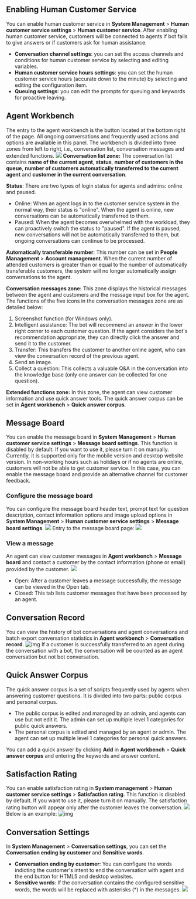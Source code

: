 ﻿## Enabling Human Customer Service
You can enable human customer service in **System Management** > **Human customer service settings** > **Human customer service**.
After enabling human customer service, customers will be connected to agents if bot fails to give answers or if customers ask for human assistance.
- **Conversation channel settings**: you can set the access channels and conditions for human customer service by selecting and editing variables.
- **Human customer service hours settings**: you can set the human customer service hours (accurate down to the minute) by selecting and editing the configuration item.
- **Queuing settings**: you can edit the prompts for queuing and keywords for proactive leaving.

## Agent Workbench

The entry to the agent workbench is the button located at the bottom right of the page. All ongoing conversations and frequently used actions and options are available in this panel.
The workbench is divided into three zones from left to right, i.e., conversation list, conversation messages and extended functions.
![](https://main.qcloudimg.com/raw/13376ca50a9d01dea12ded2c0e2f4738.jpg)
**Conversation list zone:**
The conversation list contains **name of the current agent**, **status**, **number of customers in the queue**, **number of customers automatically transferred to the current agent** and **customer in the current conversation**.

**Status**: There are two types of login status for agents and admins: online and paused.
- Online: When an agent logs in to the customer service system in the normal way, their status is "online". When the agent is online, new conversations can be automatically transferred to them.
- Paused: When the agent becomes overwhelmed with the workload, they can proactively switch the status to "paused". If the agent is paused, new conversations will not be automatically transferred to them, but ongoing conversations can continue to be processed.

**Automatically transferable number**: This number can be set in **People Management** > **Account management**. When the current number of attended customers is greater than or equal to the number of automatically transferable customers, the system will no longer automatically assign conversations to the agent.

**Conversation messages zone:**
This zone displays the historical messages between the agent and customers and the message input box for the agent. The functions of the five icons in the conversation messages zone are as detailed below:
1. Screenshot function (for Windows only).
2. Intelligent assistance: The bot will recommend an answer in the lower right corner to each customer question. If the agent considers the bot's recommendation appropriate, they can directly click the answer and send it to the customer.
3. Transfer: This transfers the customer to another online agent, who can view the conversation record of the previous agent.
4. Send an image.
5. Collect a question: This collects a valuable Q&A in the conversation into the knowledge base (only one answer can be collected for one question).

**Extended functions zone:**
In this zone, the agent can view customer information and use quick answer tools. The quick answer corpus can be set in **Agent workbench** > **Quick answer corpus**.

## Message Board

You can enable the message board in **System Management** > **Human customer service settings** > **Message board settings**. This function is disabled by default. If you want to use it, please turn it on manually. Currently, it is supported only for the mobile version and desktop website version.
In non-working hours such as holidays or if no agents are online, customers will not be able to get customer service. In this case, you can enable the message board and provide an alternative channel for customer feedback.

### Configure the message board
You can configure the message board header text, prompt text for question description, contact information options and image upload options in **System Management** > **Human customer service settings** > **Message board settings**.
![](https://main.qcloudimg.com/raw/bf54747762c5b211c513e3fe057b3e37.png)
Entry to the message board page:
![](https://main.qcloudimg.com/raw/407030117f8592bbadef71b80281d4cf.png)

### View a message
An agent can view customer messages in **Agent workbench** > **Message board** and contact a customer by the contact information (phone or email) provided by the customer.
![](https://main.qcloudimg.com/raw/a25f7fe200f783af4bf871636dbc0155.png)
- Open: After a customer leaves a message successfully, the message can be viewed in the Open tab.
- Closed: This tab lists customer messages that have been processed by an agent.

## Conversation Record
You can view the history of bot conversations and agent conversations and batch export conversation statistics in **Agent workbench** > **Conversation record**.
![img](https://iask.qq.com/static/docs/images/rengongkefu17.png)
If a customer is successfully transferred to an agent during the conversation with a bot, the conversation will be counted as an agent conversation but not bot conversation.

## Quick Answer Corpus
The quick answer corpus is a set of scripts frequently used by agents when answering customer questions. It is divided into two parts: public corpus and personal corpus.
- The public corpus is edited and managed by an admin, and agents can use but not edit it. The admin can set up multiple level 1 categories for public quick answers.
- The personal corpus is edited and managed by an agent or admin. The agent can set up multiple level 1 categories for personal quick answers.

You can add a quick answer by clicking **Add** in **Agent workbench** > **Quick answer corpus** and entering the keywords and answer content.

## Satisfaction Rating
You can enable satisfaction rating in **System management** > **Human customer service settings** > **Satisfaction rating**. This function is disabled by default. If you want to use it, please turn it on manually.
The satisfaction rating button will appear only after the customer leaves the conversation.
![](https://main.qcloudimg.com/raw/e45d200fdaf598d2eb1de90abc0fba31.png)
Below is an example:
![img](https://iask.qq.com/static/docs/images/rengongkefu6.png)

## Conversation Settings
In **System Management** > **Conversation settings**, you can set the **Conversation ending by customer** and **Sensitive words**.
- **Conversation ending by customer**: You can configure the words indicting the customer's intent to end the conversation with agent and the end button for HTML5 and desktop websites.
- **Sensitive words**: If the conversation contains the configured sensitive words, the words will be replaced with asterisks (*) in the messages.
  ![](https://main.qcloudimg.com/raw/eb8775ea906f24fb1a47c364c50d82ea.png)
